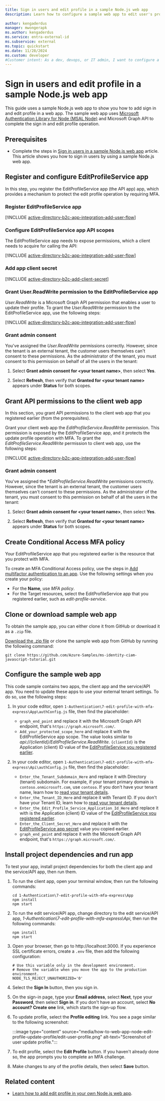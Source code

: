 ```yaml
---
title: Sign in users and edit profile in a sample Node.js web app
description: Learn how to configure a sample web app to edit user's profile. The edit profile operation requires a customer user to complete multifactor authentication (MFA)
 
author: kengaderdus
manager: mwongerapk
ms.author: kengaderdus
ms.service: entra-external-id 
ms.subservice: external
ms.topic: quickstart
ms.date: 11/28/2024
ms.custom: developer
#Customer intent: As a dev, devops, or IT admin, I want to configure a sample Node.js web app so that customer users can sign in and edit profile in their external tenant
---
```


# Sign in users and edit profile in a sample Node.js web app

This guide uses a sample Node.js web app to show you how to add sign in and edit profile in a web app. The sample web app uses [Microsoft Authentication Library for Node (MSAL Node)](https://github.com/AzureAD/microsoft-authentication-library-for-js/tree/dev/lib/msal-node) and Microsoft Graph API to complete the sign in and edit profile operation.

## Prerequisites

- Complete the steps in [Sign in users in a sample Node.js web app](sample-web-app-node-sign-in.md) article. This article shows you how to sign in users by using a sample Node.js web app. 

## Register and configure EditProfileService app

In this step, you register the EditProfileService app (the API app) app, which provides a mechanism to protect the edit profile operation by requiring MFA. 

### Register EditProfileService app

[!INCLUDE [active-directory-b2c-app-integration-add-user-flow](./includes/register-app/register-mfa-api-app.md)]

### Configure EditProfileService app API scopes

The EditProfileService app needs to expose permissions, which a client needs to acquire for calling the API:

[!INCLUDE [active-directory-b2c-app-integration-add-user-flow](./includes/register-app/add-api-mfa-scopes.md)]

### Add app client secret

[!INCLUDE [active-directory-b2c-add-client-secret](./includes/register-app/add-mfa-api-app-client-secret.md)]

### Grant User.ReadWrite permission to the EditProfileService app

*User.ReadWrite* is a Microsoft Graph API permission that enables a user to update their profile. To grant the *User.ReadWrite* permission to the EditProfileService app, use the following steps: 

[!INCLUDE [active-directory-b2c-app-integration-add-user-flow](./includes/register-app/grant-api-permission-edit-profile.md)]

### Grant admin consent

You've assigned the *User.ReadWrite* permissions correctly. However, since the tenant is an external tenant, the customer users themselves can't consent to these permissions. As the administrator of the tenant, you must consent to this permission on behalf of all the users in the tenant:
    
1. Select **Grant admin consent for \<your tenant name\>**, then select **Yes**.

1. Select **Refresh**, then verify that **Granted for \<your tenant name\>** appears under **Status** for both scopes.

## Grant API permissions to the client web app

In this section, you grant API permissions to the client web app that you registered earlier (from the prerequisites). 

Grant your client web app the *EditProfileService.ReadWrite* permission. This permission is exposed by the EditProfileService app, and it protects the update profile operation with MFA. To grant the *EditProfileService.ReadWrite* permission to client web app, use the following steps:

[!INCLUDE [active-directory-b2c-app-integration-add-user-flow](./includes/register-app/grant-api-permissions-mfa-api-app.md)]

### Grant admin consent

You've assigned the **EditProfileService.ReadWrite* permissions correctly. However, since the tenant is an external tenant, the customer users themselves can't consent to these permissions. As the administrator of the tenant, you must consent to this permission on behalf of all the users in the tenant:
    
1. Select **Grant admin consent for \<your tenant name\>**, then select **Yes**.

1. Select **Refresh**, then verify that **Granted for \<your tenant name\>** appears under **Status** for both scopes.

## Create Conditional Access MFA policy

Your EditProfileService app that you registered earlier is the resource that you protect with MFA. 

To create an MFA Conditional Access policy, use the steps in [Add multifactor authentication to an app](how-to-multifactor-authentication-customers.md). Use the following settings when you create your policy:
- For the **Name**, use *MFA policy*.
- For the Target resources, select the EditProfileService app that you registered earlier, such as *edit-profile-service*.

## Clone or download sample web app

To obtain the sample app, you can either clone it from GitHub or download it as a `.zip` file.

[Download the .zip file](https://github.com/Azure-Samples/ms-identity-ciam-javascript-tutorial/archive/refs/heads/main.zip) or clone the sample web app from GitHub by running the following command:

```Console
git clone https://github.com/Azure-Samples/ms-identity-ciam-javascript-tutorial.git
```

## Configure the sample web app

This code sample contains two apps, the client app and the service/API app. You need to update these apps to use your external tenant settings. To do so, use the following steps:

1. In your code editor, open `1-Authentication\7-edit-profile-with-mfa-express\App\authConfig.js` file, then find the placeholder:

    - `graph_end_point` and replace it with the Microsoft Graph API endpoint, that's `https://graph.microsoft.com/`.
    - `Add_your_protected_scope_here` and replace it with the EditProfileService app scope. The value looks similar to *api://{clientId}/EditProfileService.ReadWrite*. `{clientId}` is the Application (client) ID value of the [EditProfileService you registered earlier](#register-editprofileservice-app).

1. In your code editor, open `1-Authentication\7-edit-profile-with-mfa-express\Api\authConfig.js` file, then find the placeholder:
    
    - `Enter_the_Tenant_Subdomain_Here` and replace it with Directory (tenant) subdomain. For example, if your tenant primary domain is `contoso.onmicrosoft.com`, use `contoso`. If you don't have your tenant name, learn how to [read your tenant details](how-to-create-customer-tenant-portal.md#get-the-customer-tenant-details). 
    - `Enter_the_Tenant_ID_Here` and replace it with Tenant ID. If you don't have your Tenant ID, learn how to [read your tenant details](how-to-create-customer-tenant-portal.md#get-the-customer-tenant-details).
    - `Enter_the_Edit_Profile_Service_Application_Id_Here` and replace it with is the Application (client) ID value of the [EditProfileService you registered earlier](#register-editprofileservice-app).
    - `Enter_the_Client_Secret_Here` and replace it with the [EditProfileService app secret](#add-app-client-secret) value you copied earlier.
    - `graph_end_point` and replace it with the Microsoft Graph API endpoint, that's `https://graph.microsoft.com/`.

## Install project dependencies and run app

To test your app, install project dependencies for both the client app and the service/API app, then run them.

1. To run the client app, open your terminal window, then run the following commands:
    
    ```Console
    cd 1-Authentication\7-edit-profile-with-mfa-express\App
    npm install
    npm start
    ```
1. To run the edit service/API app, change directory to the edit service/API app, *1-Authentication\7-edit-profile-with-mfa-express\Api*, then run the following commands:

    ```Console
    npm install
    npm start
    ```

1. Open your browser, then go to http://localhost:3000. If you experience SSL certificate errors, create a `.env` file, then add the following configuration:

    ```Console
    # Use this variable only in the development environment. 
    # Remove the variable when you move the app to the production environment.
    NODE_TLS_REJECT_UNAUTHORIZED='0'
    ```

1. Select the **Sign In** button, then you sign in.

1. On the sign-in page, type your **Email address**, select **Next**, type your **Password**, then select **Sign in**. If you don't have an account, select **No account? Create one** link, which starts the sign-up flow.

1. To update profile, select the **Profile editing** link. You see a page similar to the following screenshot:

    :::image type="content" source="media/how-to-web-app-node-edit-profile-update-profile/edit-user-profile.png" alt-text="Screenshot of user update profile."::: 

1. To edit profile, select the **Edit Profile** button. If you haven't already done so, the app prompts you to complete an MFA challenge. 

1. Make changes to any of the profile details, then select **Save** button. 

## Related content

-  [Learn how to add edit profile in your own Node.js web app](how-to-web-app-node-edit-profile-prepare-app.md).